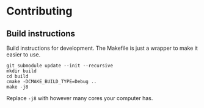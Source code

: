 # Contributing

## Build instructions

Build instructions for development. The Makefile is just a wrapper to make it easier to use.
```
git submodule update --init --recursive
mkdir build
cd build
cmake -DCMAKE_BUILD_TYPE=Debug ..
make -j8
```

Replace `-j8` with however many cores your computer has.
